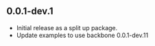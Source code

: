 ## 0.0.1-dev.1

- Initial release as a split up package.
- Update examples to use backbone 0.0.1-dev.11
